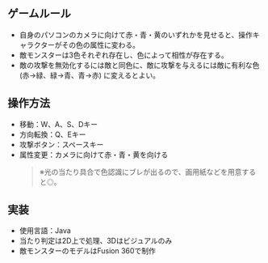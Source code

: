 ## ゲームルール

- 自身のパソコンのカメラに向けて赤・青・黄のいずれかを見せると、操作キャラクターがその色の属性に変わる。  
- 敵モンスターは3色それぞれ存在し、色によって相性が存在する。  
- 敵の攻撃を無効化するには敵と同色に、敵に攻撃を与えるには敵に有利な色 (赤→緑、緑→青、青→赤) に変えるとよい。  

## 操作方法

- 移動：W、A、S、Dキー  
- 方向転換：Q、Eキー  
- 攻撃ボタン：スペースキー  
- 属性変更：カメラに向けて赤・青・黄を向ける  
  > ※光の当たり具合で色認識にブレが出るので、画用紙などを用意すると◎。

## 実装

- 使用言語：Java  
- 当たり判定は2D上で処理、3Dはビジュアルのみ  
- 敵モンスターのモデルはFusion 360で制作  
